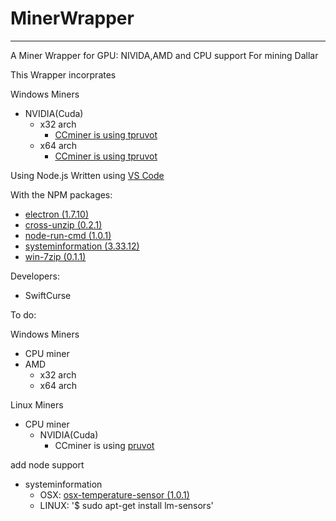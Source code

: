 # MinerWrapper
----------

A Miner Wrapper for GPU: NIVIDA,AMD and CPU support For mining Dallar 

This Wrapper incorprates

Windows Miners

 - NVIDIA(Cuda)
	 - x32 arch
		 - [CCminer is using tpruvot](https://github.com/tpruvot/ccminer/releases/download/2.2.3-tpruvot/ccminer-x86-2.2.3-cuda9.7z)
	 - x64 arch
		 - [CCminer is using tpruvot](https://github.com/tpruvot/ccminer/releases/download/2.2.3-tpruvot/ccminer-x64-2.2.3-cuda9.7z)

Using Node.js
Written using [VS Code](https://code.visualstudio.com/)

With the NPM packages:

 - [electron (1.7.10)](https://www.npmjs.com/package/electron)
 - [cross-unzip (0.2.1)](https://www.npmjs.com/package/cross-unzip)
 - [node-run-cmd (1.0.1)](https://www.npmjs.com/package/node-run-cmd)
 - [systeminformation (3.33.12)](https://www.npmjs.com/package/systeminformation)
 - [win-7zip (0.1.1)](https://www.npmjs.com/package/win-7zip)

Developers:

 - SwiftCurse

To do:

Windows Miners

 - CPU miner
 - AMD 
	 - x32 arch
	 - x64 arch

Linux Miners
  
 - CPU miner
	 - NVIDIA(Cuda)
		 - CCminer is using [pruvot](https://github.com/tpruvot/ccminer/blob/linux/INSTALL)

add node support

 - systeminformation
	 - OSX: [osx-temperature-sensor (1.0.1)](https://www.npmjs.com/package/osx-temperature-sensor) 
	 - LINUX: '$ sudo apt-get install lm-sensors'
